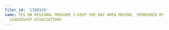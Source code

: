 ```yaml
---
filer_id: '1398329'
name: YES ON REGIONAL MEASURE 3-KEEP THE BAY AREA MOVING, SPONSORED BY BAY AREA CIVIC
  LEADERSHIP ASSOCIATIONS
---
```

